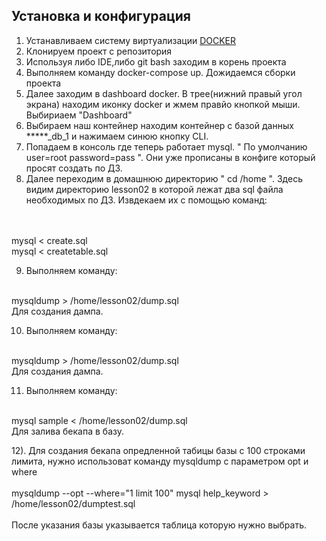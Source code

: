 Установка и конфигурация
------------

1) Устанавливаем систему виртуализации <a href="https://hub.docker.com/editions/community/docker-ce-desktop-windows/" target="_blank">DOCKER</a>
2) Клонируем проект с репозитория
3) Используя либо IDE,либо git bash заходим в корень проекта
4) Выполняем команду docker-compose up. Дожидаемся сборки проекта
5) Далее заходим в dashboard docker. В трее(нижний правый угол экрана) находим иконку docker и жмем правйо кнопкой мыши. Выбириаем "Dashboard"
6) Выбираем наш контейнер находим контейнер с базой данных *****_db_1 и нажимаем синюю кнопку CLI.
7) Попадаем в консоль где теперь работает mysql. " По умолчанию user=root password=pass ". Они уже прописаны в конфиге который просят создать по ДЗ.
8) Далее переходим в домашнюю директорию " cd /home ". Здесь видим директорию lesson02 в которой лежат два sql файла необходимых по ДЗ. Извдекаем их с помощью команд:
<br />
<br />
mysql < create.sql
<br />
mysql < createtable.sql

9) Выполняем команду:
<br />
mysqldump > /home/lesson02/dump.sql
<br />
Для создания дампа.

10) Выполняем команду:
<br />
mysqldump > /home/lesson02/dump.sql
<br />
Для создания дампа.

11) Выполняем команду:
<br />
mysql sample < /home/lesson02/dump.sql
<br />
Для залива бекапа в базу.

12). Для создания бекапа опредленной табицы базы с 100 строками лимита, нужно использоват команду mysqldump с параметром opt и where
<br />
<br />
mysqldump --opt --where="1 limit 100" mysql help_keyword  > /home/lesson02/dumptest.sql
<br />
<br />
После указания базы указывается таблица которую нужно выбрать.

